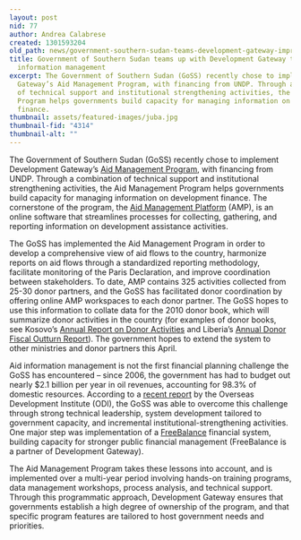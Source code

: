 ```yaml
---
layout: post
nid: 77
author: Andrea Calabrese
created: 1301593204
old_path: news/government-southern-sudan-teams-development-gateway-improve-aid-information-management
title: Government of Southern Sudan teams up with Development Gateway to improve aid
  information management
excerpt: The Government of Southern Sudan (GoSS) recently chose to implement Development
  Gateway’s Aid Management Program, with financing from UNDP. Through a combination
  of technical support and institutional strengthening activities, the Aid Management
  Program helps governments build capacity for managing information on development
  finance.
thumbnail: assets/featured-images/juba.jpg
thumbnail-fid: "4314"
thumbnail-alt: ""
---
```


The Government of Southern Sudan (GoSS) recently chose to implement Development Gateway’s [Aid Management Program](/programs/amp/), with financing from UNDP. Through a combination of technical support and institutional strengthening activities, the Aid Management Program helps governments build capacity for managing information on development finance. The cornerstone of the program, the [Aid Management Platform](/programs/amp/aid-management-platform/) (AMP), is an online software that streamlines processes for collecting, gathering, and reporting information on development assistance activities.

The GoSS has implemented the Aid Management Program in order to develop a comprehensive view of aid flows to the country, harmonize reports on aid flows through a standardized reporting methodology, facilitate monitoring of the Paris Declaration, and improve coordination between stakeholders. To date, AMP contains 325 activities collected from 25-30 donor partners, and the GoSS has facilitated donor coordination by offering online AMP workspaces to each donor partner. The GoSS hopes to use this information to collate data for the 2010 donor book, which will summarize donor activities in the country (for examples of donor books, see Kosovo’s [Annual Report on Donor Activities](http://bit.ly/fK3fYb) and Liberia’s [Annual Donor Fiscal Outturn Report](http://bit.ly/eYVCUE)). The government hopes to extend the system to other ministries and donor partners this April.

Aid information management is not the first financial planning challenge the GoSS has encountered – since 2006, the government has had to budget out nearly $2.1 billion per year in oil revenues, accounting for 98.3% of domestic resources. According to a [recent report](http://www.odi.org.uk/resources/download/4980.pdf) by the Overseas Development Institute (ODI), the GoSS was able to overcome this challenge through strong technical leadership, system development tailored to government capacity, and incremental institutional-strengthening activities. One major step was implementation of a [FreeBalance](http://www.freebalance.com) financial system, building capacity for stronger public financial management (FreeBalance is a partner of Development Gateway).

The Aid Management Program takes these lessons into account, and is implemented over a multi-year period involving hands-on training programs, data management workshops, process analysis, and technical support. Through this programmatic approach, Development Gateway ensures that governments establish a high degree of ownership of the program, and that specific program features are tailored to host government needs and priorities.
